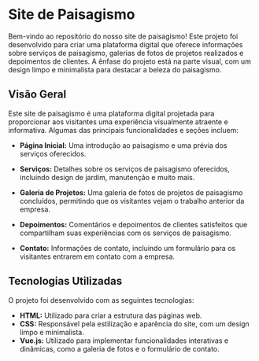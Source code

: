 # Site de Paisagismo

Bem-vindo ao repositório do nosso site de paisagismo! Este projeto foi desenvolvido para criar uma plataforma digital que oferece informações sobre serviços de paisagismo, galerias de fotos de projetos realizados e depoimentos de clientes. A ênfase do projeto está na parte visual, com um design limpo e minimalista para destacar a beleza do paisagismo.

## Visão Geral

Este site de paisagismo é uma plataforma digital projetada para proporcionar aos visitantes uma experiência visualmente atraente e informativa. Algumas das principais funcionalidades e seções incluem:

- **Página Inicial:** Uma introdução ao paisagismo e uma prévia dos serviços oferecidos.

- **Serviços:** Detalhes sobre os serviços de paisagismo oferecidos, incluindo design de jardim, manutenção e muito mais.

- **Galeria de Projetos:** Uma galeria de fotos de projetos de paisagismo concluídos, permitindo que os visitantes vejam o trabalho anterior da empresa.

- **Depoimentos:** Comentários e depoimentos de clientes satisfeitos que compartilham suas experiências com os serviços de paisagismo.

- **Contato:** Informações de contato, incluindo um formulário para os visitantes entrarem em contato com a empresa.

## Tecnologias Utilizadas

O projeto foi desenvolvido com as seguintes tecnologias:

- **HTML:** Utilizado para criar a estrutura das páginas web.
- **CSS:** Responsável pela estilização e aparência do site, com um design limpo e minimalista.
- **Vue.js:** Utilizado para implementar funcionalidades interativas e dinâmicas, como a galeria de fotos e o formulário de contato.

